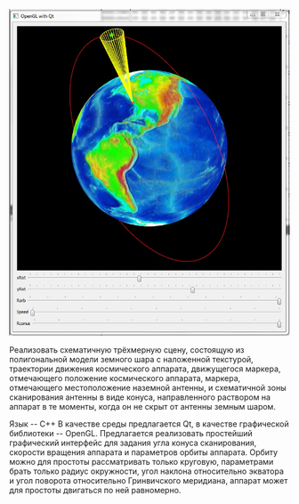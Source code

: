 ![Иллюстрация к проекту](https://github.com/Zar13st/Qt-OpenGl-TestTask/blob/master/ProjectIMG.jpg)

Реализовать схематичную трёхмерную сцену, состоящую из полигональной модели земного шара с наложенной текстурой, траектории движения космического аппарата, движущегося маркера, отмечающего положение космического аппарата, маркера, отмечающего местоположение наземной антенны, и схематичной зоны сканирования антенны в виде конуса, направленного раствором на аппарат в те моменты, когда он не скрыт от антенны земным шаром.

Язык -- C++
В качестве среды предлагается Qt, в качестве графической библиотеки -- OpenGL.
Предлагается реализовать простейший графический интерфейс для задания угла конуса сканирования, скорости вращения аппарата и параметров орбиты аппарата. Орбиту можно для простоты рассматривать только круговую, параметрами брать только радиус окружности, угол наклона относительно экватора и угол поворота относительно Гринвичского меридиана, аппарат может для простоты двигаться по ней равномерно.
